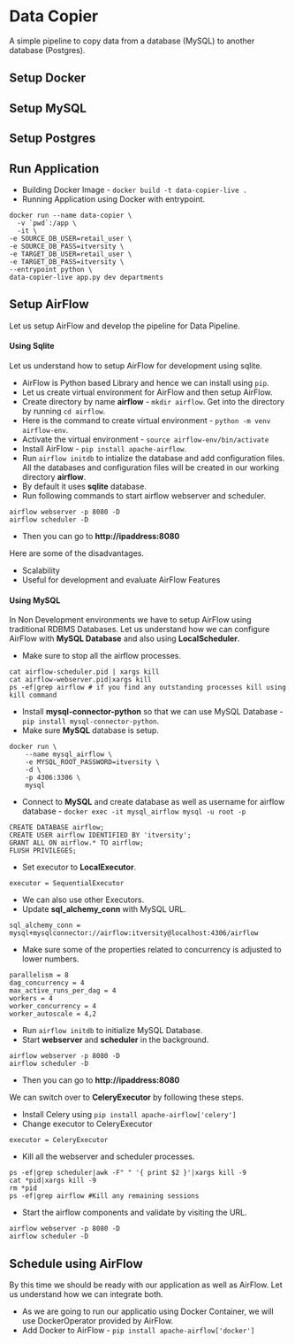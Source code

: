 # Data Copier
A simple pipeline to copy data from a database (MySQL) to another database (Postgres).

## Setup Docker

## Setup MySQL

## Setup Postgres

## Run Application

* Building Docker Image - `docker build -t data-copier-live .`
* Running Application using Docker with entrypoint.
```shell script
docker run --name data-copier \
  -v `pwd`:/app \
  -it \
-e SOURCE_DB_USER=retail_user \
-e SOURCE_DB_PASS=itversity \
-e TARGET_DB_USER=retail_user \
-e TARGET_DB_PASS=itversity \
--entrypoint python \
data-copier-live app.py dev departments
```

## Setup AirFlow

Let us setup AirFlow and develop the pipeline for Data Pipeline.

#### Using Sqlite
Let us understand how to setup AirFlow for development using sqlite.
* AirFlow is Python based Library and hence we can install using `pip`.
* Let us create virtual environment for AirFlow and then setup AirFlow.
* Create directory by name **airflow** - `mkdir airflow`. Get into the directory by running `cd airflow`.
* Here is the command to create virtual environment - `python -m venv airflow-env`.
* Activate the virtual environment - `source airflow-env/bin/activate`
* Install AirFlow - `pip install apache-airflow`.
* Run `airflow initdb` to intialize the database and add configuration files. All the databases and configuration files will be created in our working directory **airflow**.
* By default it uses **sqlite** database.
* Run following commands to start airflow webserver and scheduler.
```
airflow webserver -p 8080 -D
airflow scheduler -D
```
* Then you can go to **http://ipaddress:8080**

Here are some of the disadvantages.
* Scalability
* Useful for development and evaluate AirFlow Features
#### Using MySQL
In Non Development environments we have to setup AirFlow using traditional RDBMS Databases.
Let us understand how we can configure AirFlow with **MySQL Database** and also using **LocalScheduler**.
* Make sure to stop all the airflow processes.
```
cat airflow-scheduler.pid | xargs kill
cat airflow-webserver.pid|xargs kill
ps -ef|grep airflow # if you find any outstanding processes kill using kill command
```
* Install **mysql-connector-python** so that we can use MySQL Database - `pip install mysql-connector-python`.
* Make sure **MySQL** database is setup.
```
docker run \
    --name mysql_airflow \
    -e MYSQL_ROOT_PASSWORD=itversity \
    -d \
    -p 4306:3306 \
    mysql
```
* Connect to **MySQL** and create database as well as username for airflow database - `docker exec -it mysql_airflow mysql -u root -p`
```
CREATE DATABASE airflow;
CREATE USER airflow IDENTIFIED BY 'itversity';
GRANT ALL ON airflow.* TO airflow;
FLUSH PRIVILEGES;
```
* Set executor to **LocalExecutor**.
```
executor = SequentialExecutor
```
* We can also use other Executors.
* Update **sql_alchemy_conn** with MySQL URL.
```
sql_alchemy_conn = mysql+mysqlconnector://airflow:itversity@localhost:4306/airflow
```
* Make sure some of the properties related to concurrency is adjusted to lower numbers.
```shell script
parallelism = 8
dag_concurrency = 4
max_active_runs_per_dag = 4
workers = 4
worker_concurrency = 4
worker_autoscale = 4,2
```
* Run `airflow initdb` to initialize MySQL Database.
* Start **webserver** and **scheduler** in the background.
```
airflow webserver -p 8080 -D
airflow scheduler -D
```
* Then you can go to **http://ipaddress:8080**

We can switch over to **CeleryExecutor** by following these steps.
* Install Celery using `pip install apache-airflow['celery']`
* Change executor to CeleryExecutor
```
executor = CeleryExecutor
```
* Kill all the webserver and scheduler processes.
```shell script
ps -ef|grep scheduler|awk -F" " '{ print $2 }'|xargs kill -9
cat *pid|xargs kill -9
rm *pid
ps -ef|grep airflow #Kill any remaining sessions
```
* Start the airflow components and validate by visiting the URL.
```
airflow webserver -p 8080 -D
airflow scheduler -D
```
## Schedule using AirFlow
By this time we should be ready with our application as well as AirFlow. Let us understand how we can integrate both.
* As we are going to run our applicatio using Docker Container, we will use DockerOperator provided by AirFlow.
* Add Docker to AirFlow - `pip install apache-airflow['docker']`